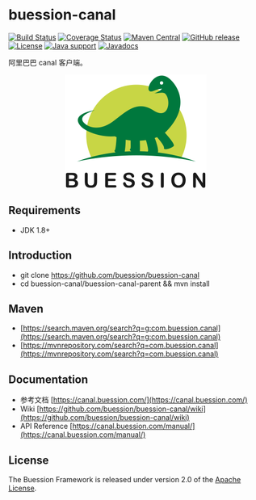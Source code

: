 # buession-canal


[![Build Status](https://travis-ci.org/buession/buession-canal.svg?branch=master)](https://travis-ci.org/buession/buession-canal)
[![Coverage Status](https://img.shields.io/codecov/c/github/buession/buession-canal/master.svg)](https://codecov.io/github/buession/buession-canal?branch=master&view=all#sort=coverage&dir=asc)
[![Maven Central](https://img.shields.io/maven-central/v/com.buession.canal/buession-canal-core.svg)](https://search.maven.org/search?q=g:com.buession.canal)
[![GitHub release](https://img.shields.io/github/release/buession/buession-canal.svg)](https://github.com/buession/buession-canal/releases)
[![License](https://img.shields.io/badge/license-Apache%202-4EB1BA.svg)](https://www.apache.org/licenses/LICENSE-2.0.html)
[![Java support](https://img.shields.io/badge/Java-8+-green?logo=java&logoColor=white)](https://openjdk.java.net/)
[![Javadocs](http://www.javadoc.io/badge/com.buession.canal/buession-canal-core.svg)](http://www.javadoc.io/doc/com.buession.canal/buession-canal-core)


阿里巴巴 canal 客户端。


<p align="center">
	<img src="logo.png" alt="Buession Canal" title="Buession Canal" width="280px" />
</p>

## Requirements

- JDK 1.8+

## Introduction

- git clone https://github.com/buession/buession-canal
- cd buession-canal/buession-canal-parent && mvn install

## Maven

- [https://search.maven.org/search?q=g:com.buession.canal](https://search.maven.org/search?q=g:com.buession.canal)
- [https://mvnrepository.com/search?q=com.buession.canal](https://mvnrepository.com/search?q=com.buession.canal)

## Documentation

- 参考文档 [https://canal.buession.com/](https://canal.buession.com/)
- Wiki [https://github.com/buession/buession-canal/wiki](https://github.com/buession/buession-canal/wiki)
- API Reference [https://canal.buession.com/manual/](https://canal.buession.com/manual/)

## License

The Buession Framework is released under version 2.0 of the [Apache License](https://www.apache.org/licenses/LICENSE-2.0).